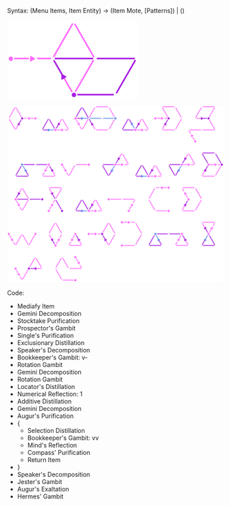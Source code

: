 Syntax:
(Menu Items, Item Entity) -> (Item Mote, \[Patterns]) | ()

![](Images/Get%20Menu%20Item%20Or%20Return%20Pattern.png)

![](Images/Get%20Menu%20Item%20Or%20Return%20Code.png)

Code:
* Mediafy Item
* Gemini Decomposition
* Stocktake Purification
* Prospector's Gambit
* Single's Purification
* Exclusionary Distillation
* Speaker's Decomposition
* Bookkeeper's Gambit: v-
* Rotation Gambit
* Gemini Decomposition
* Rotation Gambit
* Locator's Distillation
* Numerical Reflection: 1
* Additive Distillation
* Gemini Decomposition
* Augur's Purification
* {
	* Selection Distillation
	* Bookkeeper's Gambit: vv
	* Mind's Reflection
	* Compass' Purification
	* Return Item
* }
* Speaker's Decomposition
* Jester's Gambit
* Augur's Exaltation
* Hermes' Gambit